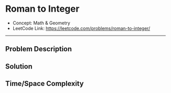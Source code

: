 # Roman to Integer

- Concept: Math & Geometry
- LeetCode Link: https://leetcode.com/problems/roman-to-integer/

---

## Problem Description

## Solution

## Time/Space Complexity


